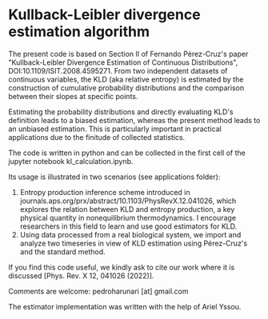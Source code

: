 # Kullback-Leibler divergence estimation algorithm

The present code is based on Section II of Fernando Pérez-Cruz's paper "Kullback-Leibler Divergence Estimation of Continuous Distributions", DOI:10.1109/ISIT.2008.4595271. From two independent datasets of continuous variables, the KLD (aka relative entropy) is estimated by the construction of cumulative probability distributions and the comparison between their slopes at specific points.

Estimating the probability distributions and directly evaluating KLD's definition leads to a biased estimation, whereas the present method leads to an unbiased estimation. This is particularly important in practical applications due to the finitude of collected statistics.

The code is written in python and can be collected in the first cell of the jupyter notebook kl_calculation.ipynb.

Its usage is illustrated in two scenarios (see applications folder):
  1. Entropy production inference scheme introduced in journals.aps.org/prx/abstract/10.1103/PhysRevX.12.041026, which explores the relation between KLD and entropy production, a key physical quantity in nonequilibrium thermodynamics. I encourage researchers in this field to learn and use good estimators for KLD.
  2. Using data processed from a real biological system, we import and analyze two timeseries in view of KLD estimation using Pérez-Cruz's and the standard method.

If you find this code useful, we kindly ask to cite our work where it is discussed [Phys. Rev. X 12, 041026 (2022)].


Comments are welcome: pedroharunari [at] gmail.com

The estimator implementation was written with the help of Ariel Yssou.
